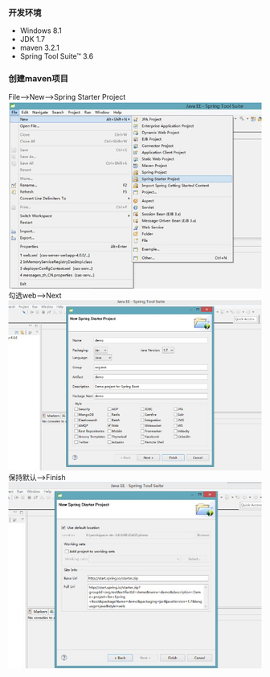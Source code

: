 ### 开发环境
- Windows 8.1
- JDK 1.7
- maven 3.2.1
- Spring Tool Suite™ 3.6

### 创建maven项目
File-->New-->Spring Starter Project
![new_spring_starter](images/new_spring_starter.jpg)
勾选web-->Next
![starter_project](images/starter_project.jpg)
保持默认-->Finish
![start_project_next](images/start_project_next.jpg)

